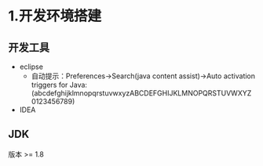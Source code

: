 # 1.开发环境搭建

## 开发工具

- eclipse
  - 自动提示：Preferences->Search(java content assist)->Auto activation triggers for Java:(abcdefghijklmnopqrstuvwxyzABCDEFGHIJKLMNOPQRSTUVWXYZ0123456789)
- IDEA

## JDK

版本 >= 1.8

